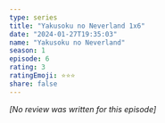 ```yaml
---
type: series
title: "Yakusoku no Neverland 1x6"
date: "2024-01-27T19:35:03"
name: "Yakusoku no Neverland"
season: 1
episode: 6
rating: 3
ratingEmoji: ⭐️⭐️⭐️
share: false
---
```


_[No review was written for this episode]_

